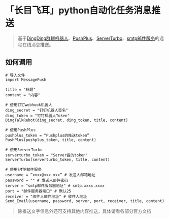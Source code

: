 # 「长目飞耳」python自动化任务消息推送

> 基于[DingDing群聊机器人](https://open.dingtalk.com/document/robots/custom-robot-access)、[PushPlus](https://www.pushplus.plus/)、[ServerTurbo](https://sct.ftqq.com/)、[smtp邮件服务](https://baike.baidu.com/item/SMTP)的远程在线消息推送。
>
## 如何调用


```
# 导入文件
import MessagePush

title = "标题"
content = "内容"

# 使用钉钉webhook机器人
ding_secret = "钉钉机器人签名"
ding_token = "钉钉机器人Token"
DingTalkRebot(ding_secret, ding_token, title, content)

# 使用PushPlus
pushplus_token = “Pushplus的推送token”
PushPlus(pushplus_token, title, content)

# 使用ServerTurbo
serverturbo_token = "Server酱的token"
ServerTurbo(serverturbo_token, title, content)

# 使用SMTP邮件服务
username = “xxxx@xxx.xxx” # 发送人邮箱地址
password = "" # 发送人邮件密码
server = "smtp邮件服务器地址" # smtp.xxxx.xxxx
port = "邮件服务器端口" # 默认25
receiver = "收件人邮件地址" # 收件人地址
Send_Email(username, password, server, port, receiver, title, content)
```
> 除推送文字信息外还可支持其他内容推送，具体请看各部分官方文档
